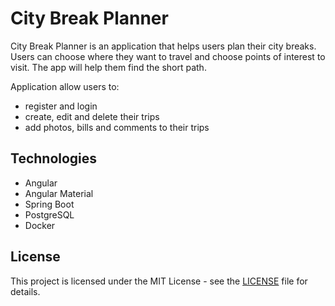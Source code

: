 # City Break Planner

City Break Planner is an application that helps users plan their city breaks. Users can choose where they want to travel and choose points of interest to visit. The app will help them find the short path.

Application allow users to:
- register and login
- create, edit and delete their trips
- add photos, bills and comments to their trips

## Technologies

- Angular
- Angular Material
- Spring Boot 
- PostgreSQL
- Docker

## License

This project is licensed under the MIT License - see the [LICENSE](LICENSE) file for details.
